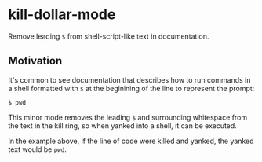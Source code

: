 # kill-dollar-mode

Remove leading `$` from shell-script-like text in documentation.

## Motivation

It's common to see documentation that describes how to run commands in a shell
formatted with `$` at the beginining of the line to represent the prompt:

``` shell
$ pwd
```

This minor mode removes the leading `$` and surrounding whitespace from the
text in the kill ring, so when yanked into a shell, it can be executed.

In the example above, if the line of code were killed and yanked, the yanked
text would be `pwd`.
